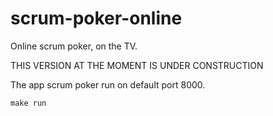# scrum-poker-online
Online scrum poker, on the TV.

THIS VERSION AT THE MOMENT IS UNDER CONSTRUCTION

The app scrum poker run on default port 8000.

```
make run
```

